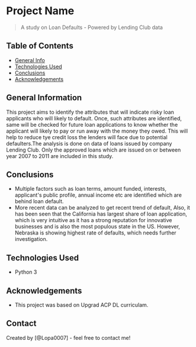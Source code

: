# Project Name
> A study on Loan Defaults - Powered by Lending Club data


## Table of Contents
* [General Info](#general-information)
* [Technologies Used](#technologies-used)
* [Conclusions](#conclusions)
* [Acknowledgements](#acknowledgements)



## General Information
This project aims to identify the attributes that will indicate risky loan applicants who will likely to default. Once, such attributes are identified, same will be checked for future loan applications to know whether the applicant will likely to pay or run away with the money they owed. This will help to reduce tye credit loss the lenders will face due to potential defaulters.The analysis is done on data of loans issued by company Lending Club. Only the approved loans which are issued on or between year 2007 to 2011 are included in this study. 



## Conclusions
- Multiple factors such as loan terms, amount funded, interests, applicant's public profile, annual income etc are identified which are behind loan default. 
- More recent data can be analyzed to get recent trend of default, Also, it has been seen that the California has largest share of loan application, which is very intuitive as it has a strong reputation for innovative businesses and is also the most populous state in the US. However, Nebraska is showing highest rate of defaults, which needs further investigation.



## Technologies Used
- Python 3




## Acknowledgements
- This project was based on Upgrad ACP DL curriculam.


## Contact
Created by [@Lopa0007] - feel free to contact me!

